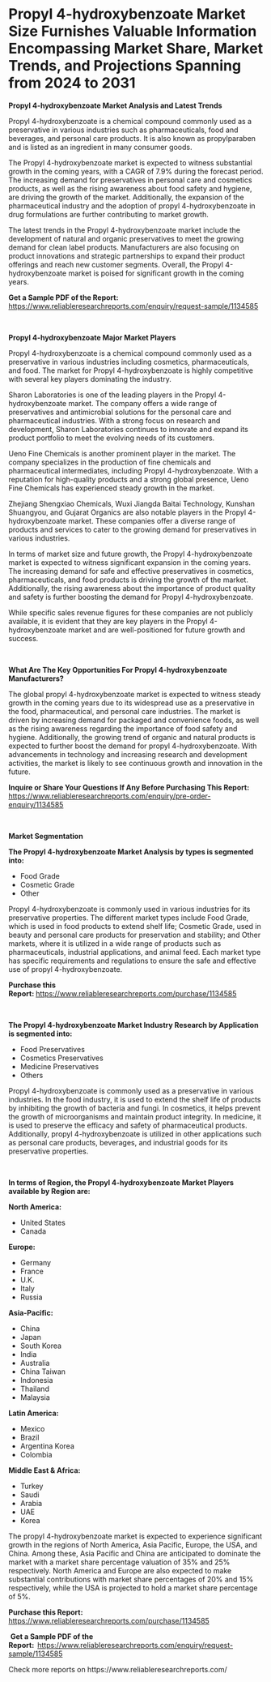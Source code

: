 <p><h1>Propyl 4-hydroxybenzoate Market Size Furnishes Valuable Information Encompassing Market Share, Market Trends, and Projections Spanning from 2024 to 2031</h1></p><p><strong>Propyl 4-hydroxybenzoate Market Analysis and Latest Trends</strong></p>
<p><p>Propyl 4-hydroxybenzoate is a chemical compound commonly used as a preservative in various industries such as pharmaceuticals, food and beverages, and personal care products. It is also known as propylparaben and is listed as an ingredient in many consumer goods.</p><p>The Propyl 4-hydroxybenzoate market is expected to witness substantial growth in the coming years, with a CAGR of 7.9% during the forecast period. The increasing demand for preservatives in personal care and cosmetics products, as well as the rising awareness about food safety and hygiene, are driving the growth of the market. Additionally, the expansion of the pharmaceutical industry and the adoption of propyl 4-hydroxybenzoate in drug formulations are further contributing to market growth.</p><p>The latest trends in the Propyl 4-hydroxybenzoate market include the development of natural and organic preservatives to meet the growing demand for clean label products. Manufacturers are also focusing on product innovations and strategic partnerships to expand their product offerings and reach new customer segments. Overall, the Propyl 4-hydroxybenzoate market is poised for significant growth in the coming years.</p></p>
<p><strong>Get a Sample PDF of the Report:&nbsp;</strong> <a href="https://www.reliableresearchreports.com/enquiry/request-sample/1134585">https://www.reliableresearchreports.com/enquiry/request-sample/1134585</a></p>
<p>&nbsp;</p>
<p><strong>Propyl 4-hydroxybenzoate Major Market Players</strong></p>
<p><p>Propyl 4-hydroxybenzoate is a chemical compound commonly used as a preservative in various industries including cosmetics, pharmaceuticals, and food. The market for Propyl 4-hydroxybenzoate is highly competitive with several key players dominating the industry.</p><p>Sharon Laboratories is one of the leading players in the Propyl 4-hydroxybenzoate market. The company offers a wide range of preservatives and antimicrobial solutions for the personal care and pharmaceutical industries. With a strong focus on research and development, Sharon Laboratories continues to innovate and expand its product portfolio to meet the evolving needs of its customers.</p><p>Ueno Fine Chemicals is another prominent player in the market. The company specializes in the production of fine chemicals and pharmaceutical intermediates, including Propyl 4-hydroxybenzoate. With a reputation for high-quality products and a strong global presence, Ueno Fine Chemicals has experienced steady growth in the market.</p><p>Zhejiang Shengxiao Chemicals, Wuxi Jiangda Baitai Technology, Kunshan Shuangyou, and Gujarat Organics are also notable players in the Propyl 4-hydroxybenzoate market. These companies offer a diverse range of products and services to cater to the growing demand for preservatives in various industries.</p><p>In terms of market size and future growth, the Propyl 4-hydroxybenzoate market is expected to witness significant expansion in the coming years. The increasing demand for safe and effective preservatives in cosmetics, pharmaceuticals, and food products is driving the growth of the market. Additionally, the rising awareness about the importance of product quality and safety is further boosting the demand for Propyl 4-hydroxybenzoate.</p><p>While specific sales revenue figures for these companies are not publicly available, it is evident that they are key players in the Propyl 4-hydroxybenzoate market and are well-positioned for future growth and success.</p></p>
<p>&nbsp;</p>
<p><strong>What Are The Key Opportunities For Propyl 4-hydroxybenzoate Manufacturers?</strong></p>
<p><p>The global propyl 4-hydroxybenzoate market is expected to witness steady growth in the coming years due to its widespread use as a preservative in the food, pharmaceutical, and personal care industries. The market is driven by increasing demand for packaged and convenience foods, as well as the rising awareness regarding the importance of food safety and hygiene. Additionally, the growing trend of organic and natural products is expected to further boost the demand for propyl 4-hydroxybenzoate. With advancements in technology and increasing research and development activities, the market is likely to see continuous growth and innovation in the future.</p></p>
<p><strong>Inquire or Share Your Questions If Any Before Purchasing This Report:</strong> <a href="https://www.reliableresearchreports.com/enquiry/pre-order-enquiry/1134585">https://www.reliableresearchreports.com/enquiry/pre-order-enquiry/1134585</a></p>
<p>&nbsp;</p>
<p><strong>Market Segmentation</strong></p>
<p><strong>The Propyl 4-hydroxybenzoate Market Analysis by types is segmented into:</strong></p>
<p><ul><li>Food Grade</li><li>Cosmetic Grade</li><li>Other</li></ul></p>
<p><p>Propyl 4-hydroxybenzoate is commonly used in various industries for its preservative properties. The different market types include Food Grade, which is used in food products to extend shelf life; Cosmetic Grade, used in beauty and personal care products for preservation and stability; and Other markets, where it is utilized in a wide range of products such as pharmaceuticals, industrial applications, and animal feed. Each market type has specific requirements and regulations to ensure the safe and effective use of propyl 4-hydroxybenzoate.</p></p>
<p><strong>Purchase this Report:&nbsp;</strong><a href="https://www.reliableresearchreports.com/purchase/1134585">https://www.reliableresearchreports.com/purchase/1134585</a></p>
<p>&nbsp;</p>
<p><strong>The Propyl 4-hydroxybenzoate Market Industry Research by Application is segmented into:</strong></p>
<p><ul><li>Food Preservatives</li><li>Cosmetics Preservatives</li><li>Medicine Preservatives</li><li>Others</li></ul></p>
<p><p>Propyl 4-hydroxybenzoate is commonly used as a preservative in various industries. In the food industry, it is used to extend the shelf life of products by inhibiting the growth of bacteria and fungi. In cosmetics, it helps prevent the growth of microorganisms and maintain product integrity. In medicine, it is used to preserve the efficacy and safety of pharmaceutical products. Additionally, propyl 4-hydroxybenzoate is utilized in other applications such as personal care products, beverages, and industrial goods for its preservative properties.</p></p>
<p>&nbsp;</p>
<p><strong>In terms of Region, the Propyl 4-hydroxybenzoate Market Players available by Region are:</strong></p>
<p>
    <p> <strong> North America: </strong>
        <ul>
            <li>United States</li>
            <li>Canada</li>
        </ul>
        </p> 
    <p> <strong> Europe: </strong>
        <ul>
            <li>Germany</li>
            <li>France</li>
            <li>U.K.</li>
            <li>Italy</li>
            <li>Russia</li>
        </ul>
        </p> 
    <p> <strong> Asia-Pacific: </strong>
        <ul>
            <li>China</li>
            <li>Japan</li>
            <li>South Korea</li>
            <li>India</li>
            <li>Australia</li>
            <li>China Taiwan</li>
            <li>Indonesia</li>
            <li>Thailand</li>
            <li>Malaysia</li>
        </ul>
        </p> 
    <p> <strong> Latin America: </strong>
        <ul>
            <li>Mexico</li>
            <li>Brazil</li>
            <li>Argentina Korea</li>
            <li>Colombia</li>
        </ul>
        </p> 
    <p> <strong> Middle East & Africa: </strong>
        <ul>
            <li>Turkey</li>
            <li>Saudi</li>
            <li>Arabia</li>
            <li>UAE</li>
            <li>Korea</li>
        </ul>
    </p>
    </p>
<p><p>The propyl 4-hydroxybenzoate market is expected to experience significant growth in the regions of North America, Asia Pacific, Europe, the USA, and China. Among these, Asia Pacific and China are anticipated to dominate the market with a market share percentage valuation of 35% and 25% respectively. North America and Europe are also expected to make substantial contributions with market share percentages of 20% and 15% respectively, while the USA is projected to hold a market share percentage of 5%.</p></p>
<p><strong>Purchase this Report: </strong><a href="https://www.reliableresearchreports.com/purchase/1134585">https://www.reliableresearchreports.com/purchase/1134585</a></p>
<p>&nbsp;<strong>Get a Sample PDF of the Report:&nbsp;&nbsp;</strong><a href="https://www.reliableresearchreports.com/enquiry/request-sample/1134585">https://www.reliableresearchreports.com/enquiry/request-sample/1134585</a></p>
<p><strong></strong></p>
<p>Check more reports on https://www.reliableresearchreports.com/</p>